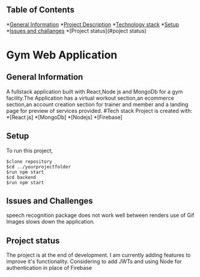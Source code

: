 ## Table of Contents
*[General Information](#general-info)
*[Project Description](#project-decsription)
*[Technology stack](#tech-stack)
*[Setup](#setup)
*[Issues and challanges](#issues)
*[Project status](#poject status)

# Gym Web Application
## General Information
A fullstack application built with React,Node js and MongoDb for a gym facility.The Application has a virtual workout section,an ecommerce section,an account creation section for trainer and member and a landing page for preview of services provided.
#Tech stack
Project is created with:
*[React js]
*[MongoDb]
*[Nodejs]
*[Firebase]
## Setup
To run this project,
```
$clone repository
$cd ../yourprojectfolder
$run npm start
$cd backend
$run npm start

```
## Issues and Challenges
speech recognition package does not work well between renders
use of Gif Images slows down the application.
## Project status
The project is at the end of development.
I am currently adding features to improve it's functionality.
Considering to add JWTs and using Node for authentication in place of Firebase
